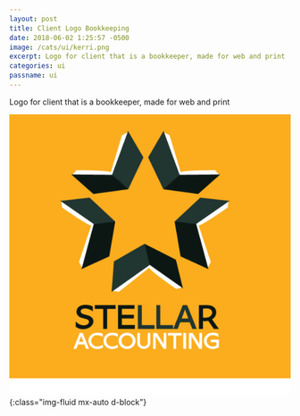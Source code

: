 ```yaml
---
layout: post
title: Client Logo Bookkeeping
date: 2018-06-02 1:25:57 -0500
image: /cats/ui/kerri.png
excerpt: Logo for client that is a bookkeeper, made for web and print
categories: ui
passname: ui
---
```


Logo for client that is a bookkeeper, made for web and print

![image-title-here](/assets/img/cats/ui/kerri.png){:class="img-fluid mx-auto d-block"}
